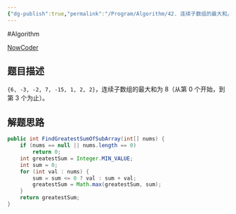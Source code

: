 ```yaml
---
{"dg-publish":true,"permalink":"/Program/Algorithm/42. 连续子数组的最大和/","noteIcon":"","created":"2025-06-15T01:40:06.655+08:00"}
---
```


#Algorithm 

[NowCoder](https://www.nowcoder.com/practice/459bd355da1549fa8a49e350bf3df484?tpId=13&tqId=11183&tPage=1&rp=1&ru=/ta/coding-interviews&qru=/ta/coding-interviews/question-ranking&from=cyc_github)

## 题目描述

`{6, -3, -2, 7, -15, 1, 2, 2}`，连续子数组的最大和为 8（从第 0 个开始，到第 3 个为止）。


## 解题思路

```java
public int FindGreatestSumOfSubArray(int[] nums) {
    if (nums == null || nums.length == 0)
        return 0;
    int greatestSum = Integer.MIN_VALUE;
    int sum = 0;
    for (int val : nums) {
        sum = sum <= 0 ? val : sum + val;
        greatestSum = Math.max(greatestSum, sum);
    }
    return greatestSum;
}
```

